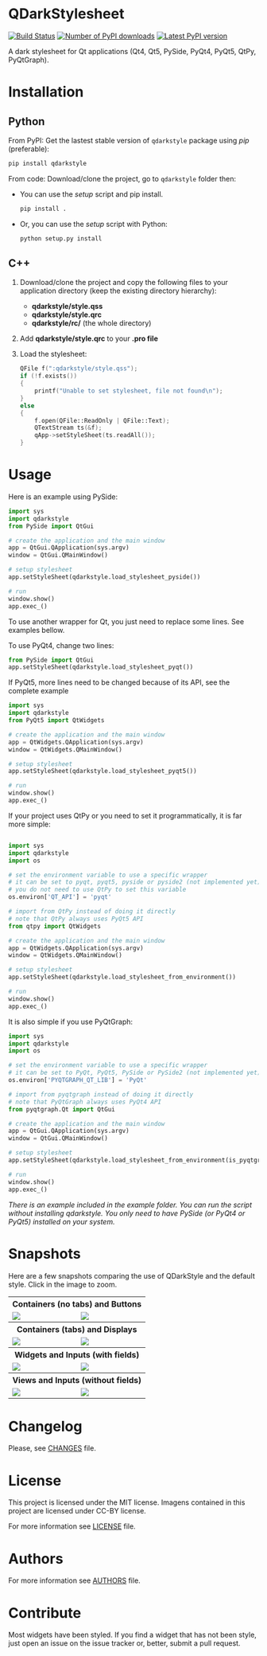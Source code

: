 QDarkStylesheet
===============

[![Build Status](https://travis-ci.org/ColinDuquesnoy/QDarkStyleSheet.png?branch=master)](https://travis-ci.org/ColinDuquesnoy/QDarkStyleSheet)
[![Number of PyPI downloads](https://img.shields.io/pypi/dm/QDarkStyle.svg)](https://pypi.python.org/pypi/QDarkStyle)
[![Latest PyPI version](https://img.shields.io/pypi/v/QDarkStyle.svg)](https://pypi.python.org/pypi/QDarkStyle)

A dark stylesheet for Qt applications (Qt4, Qt5, PySide, PyQt4, PyQt5, QtPy,
PyQtGraph).


Installation
============


Python
------

From PyPI: Get the lastest stable version of ``qdarkstyle`` package using *pip* (preferable):

```bash
pip install qdarkstyle
```


From code: Download/clone the project, go to ``qdarkstyle`` folder then:

- You can use the *setup* script and pip install.
    ```bash
    pip install .
    ```

- Or, you can use the *setup* script with Python:
    ```bash
    python setup.py install
    ```


C++
---

1) Download/clone the project and copy the following files to your application
directory (keep the existing directory hierarchy):

    - **qdarkstyle/style.qss**
    - **qdarkstyle/style.qrc**
    - **qdarkstyle/rc/** (the whole directory)

2) Add **qdarkstyle/style.qrc** to your **.pro file**

3) Load the stylesheet:

    ```cpp
    QFile f(":qdarkstyle/style.qss");
    if (!f.exists())
    {
        printf("Unable to set stylesheet, file not found\n");
    }
    else
    {
        f.open(QFile::ReadOnly | QFile::Text);
        QTextStream ts(&f);
        qApp->setStyleSheet(ts.readAll());
    }

    ```


Usage
=====

Here is an example using PySide:

```Python
import sys
import qdarkstyle
from PySide import QtGui

# create the application and the main window
app = QtGui.QApplication(sys.argv)
window = QtGui.QMainWindow()

# setup stylesheet
app.setStyleSheet(qdarkstyle.load_stylesheet_pyside())

# run
window.show()
app.exec_()
```

To use another wrapper for Qt, you just need to replace some lines.
See examples bellow.

To use PyQt4, change two lines:

```Python
from PySide import QtGui
app.setStyleSheet(qdarkstyle.load_stylesheet_pyqt())
```

If PyQt5, more lines need to be changed because of its API,
see the complete example

```Python
import sys
import qdarkstyle
from PyQt5 import QtWidgets

# create the application and the main window
app = QtWidgets.QApplication(sys.argv)
window = QtWidgets.QMainWindow()

# setup stylesheet
app.setStyleSheet(qdarkstyle.load_stylesheet_pyqt5())

# run
window.show()
app.exec_()
```

If your project uses QtPy or you need to set it programmatically,
it is far more simple:

```Python

import sys
import qdarkstyle
import os

# set the environment variable to use a specific wrapper
# it can be set to pyqt, pyqt5, pyside or pyside2 (not implemented yet)
# you do not need to use QtPy to set this variable
os.environ['QT_API'] = 'pyqt'

# import from QtPy instead of doing it directly
# note that QtPy always uses PyQt5 API
from qtpy import QtWidgets

# create the application and the main window
app = QtWidgets.QApplication(sys.argv)
window = QtWidgets.QMainWindow()

# setup stylesheet
app.setStyleSheet(qdarkstyle.load_stylesheet_from_environment())

# run
window.show()
app.exec_()
```

It is also simple if you use PyQtGraph:

```Python
import sys
import qdarkstyle
import os

# set the environment variable to use a specific wrapper
# it can be set to PyQt, PyQt5, PySide or PySide2 (not implemented yet)
os.environ['PYQTGRAPH_QT_LIB'] = 'PyQt' 

# import from pyqtgraph instead of doing it directly
# note that PyQtGraph always uses PyQt4 API
from pyqtgraph.Qt import QtGui

# create the application and the main window
app = QtGui.QApplication(sys.argv)
window = QtGui.QMainWindow()

# setup stylesheet
app.setStyleSheet(qdarkstyle.load_stylesheet_from_environment(is_pyqtgraph=True))

# run
window.show()
app.exec_()
```

_There is an example included in the *example* folder.
You can run the script without installing qdarkstyle. You only need to have
PySide (or PyQt4 or PyQt5) installed on your system._


Snapshots
=========

Here are a few snapshots comparing the use of QDarkStyle and the default style.
Click in the image to zoom.


<table style="width:100%">
  <tr>
    <th colspan=2>Containers (no tabs) and Buttons</th>
  </tr>
  <tr>
    <td><img src="./screenshots/qdarkstyle_containers_buttons.png"/></td>
    <td><img src="./screenshots/no_dark_containers_buttons.png"/></td>
  </tr>
  <tr>
    <th colspan=2>Containers (tabs) and Displays</th>
  </tr>
  <tr>
    <td><img src="./screenshots/qdarkstyle_containers_tabs_displays.png"/></td>
    <td><img src="./screenshots/no_dark_containers_tabs_displays.png"/></td>
  </tr>
  <tr>
    <th colspan=2>Widgets and Inputs (with fields)</th>
  </tr>
  <tr>
    <td><img src="./screenshots/qdarkstyle_widgets_inputs_fields.png"/></td>
    <td><img src="./screenshots/no_dark_widgets_inputs_fields.png"/></td>
  </tr>
  <tr>
    <th colspan=2>Views and Inputs (without fields)</th>
  </tr>
  <tr>
    <td><img src="./screenshots/qdarkstyle_views_inputs_no_fields.png"/></td>
    <td><img src="./screenshots/no_dark_views_inputs_no_fields.png"/></td>
  </tr>
</table>


Changelog
=========

Please, see [CHANGES](CHANGES.md) file.


License
=======

This project is licensed under the MIT license.
Imagens contained in this project are licensed under CC-BY license.

For more information see [LICENSE](LICENSE.md) file.


Authors
=======

For more information see [AUTHORS](AUTHORS.md) file.


Contribute
==========

Most widgets have been styled. If you find a widget that has not been
style, just open an issue on the issue tracker or, better, submit a pull
request.
